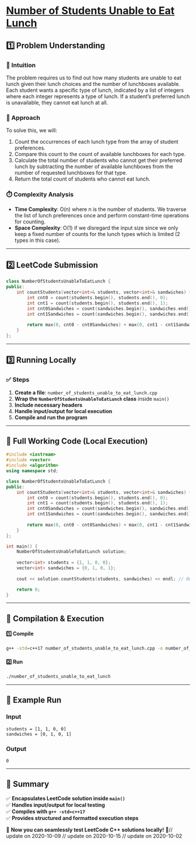 # **[Number of Students Unable to Eat Lunch](https://leetcode.com/problems/number-of-students-unable-to-eat-lunch/description/)**  

## **1️⃣ Problem Understanding**  
### **📌 Intuition**  
The problem requires us to find out how many students are unable to eat lunch given their lunch choices and the number of lunchboxes available. Each student wants a specific type of lunch, indicated by a list of integers where each integer represents a type of lunch. If a student’s preferred lunch is unavailable, they cannot eat lunch at all.

### **🚀 Approach**  
To solve this, we will:
1. Count the occurrences of each lunch type from the array of student preferences.
2. Compare this count to the count of available lunchboxes for each type.
3. Calculate the total number of students who cannot get their preferred lunch by subtracting the number of available lunchboxes from the number of requested lunchboxes for that type.
4. Return the total count of students who cannot eat lunch.

### **⏱️ Complexity Analysis**  
- **Time Complexity**: O(n) where n is the number of students. We traverse the list of lunch preferences once and perform constant-time operations for counting.
- **Space Complexity**: O(1) if we disregard the input size since we only keep a fixed number of counts for the lunch types which is limited (2 types in this case).

---  

## **2️⃣ LeetCode Submission**  
```cpp
class NumberOfStudentsUnableToEatLunch {
public:
    int countStudents(vector<int>& students, vector<int>& sandwiches) {
        int cnt0 = count(students.begin(), students.end(), 0);
        int cnt1 = count(students.begin(), students.end(), 1);
        int cnt0Sandwiches = count(sandwiches.begin(), sandwiches.end(), 0);
        int cnt1Sandwiches = count(sandwiches.begin(), sandwiches.end(), 1);
        
        return max(0, cnt0 - cnt0Sandwiches) + max(0, cnt1 - cnt1Sandwiches);
    }
};  
```  

---  

## **3️⃣ Running Locally**  
### **✅ Steps**  
1. **Create a file**: `number_of_students_unable_to_eat_lunch.cpp`  
2. **Wrap the `NumberOfStudentsUnableToEatLunch` class** inside `main()`  
3. **Include necessary headers**  
4. **Handle input/output for local execution**  
5. **Compile and run the program**  

---  

## **📝 Full Working Code (Local Execution)**  
```cpp
#include <iostream>
#include <vector>
#include <algorithm>
using namespace std;

class NumberOfStudentsUnableToEatLunch {
public:
    int countStudents(vector<int>& students, vector<int>& sandwiches) {
        int cnt0 = count(students.begin(), students.end(), 0);
        int cnt1 = count(students.begin(), students.end(), 1);
        int cnt0Sandwiches = count(sandwiches.begin(), sandwiches.end(), 0);
        int cnt1Sandwiches = count(sandwiches.begin(), sandwiches.end(), 1);
        
        return max(0, cnt0 - cnt0Sandwiches) + max(0, cnt1 - cnt1Sandwiches);
    }
};

int main() {
    NumberOfStudentsUnableToEatLunch solution;
    
    vector<int> students = {1, 1, 0, 0};
    vector<int> sandwiches = {0, 1, 0, 1};
    
    cout << solution.countStudents(students, sandwiches) << endl; // Output: 0

    return 0;
}  
```  

---  

## **🔧 Compilation & Execution**  
#### **1️⃣ Compile**  
```bash
g++ -std=c++17 number_of_students_unable_to_eat_lunch.cpp -o number_of_students_unable_to_eat_lunch
```  

#### **2️⃣ Run**  
```bash
./number_of_students_unable_to_eat_lunch
```  

---  

## **🎯 Example Run**  
### **Input**  
```
students = [1, 1, 0, 0]
sandwiches = [0, 1, 0, 1]
```  
### **Output**  
```
0
```  

---  

## **📌 Summary**  
✅ **Encapsulates LeetCode solution inside `main()`**  
✅ **Handles input/output for local testing**  
✅ **Compiles with `g++ -std=c++17`**  
✅ **Provides structured and formatted execution steps**  

🚀 **Now you can seamlessly test LeetCode C++ solutions locally!** 🚀// update on 2020-10-09
// update on 2020-10-15
// update on 2020-10-02
